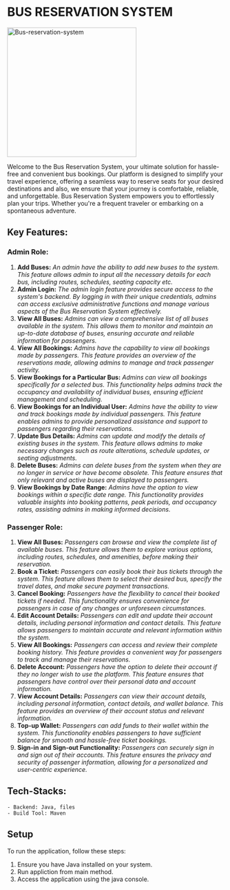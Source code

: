 # BUS RESERVATION SYSTEM
<img src="https://i.ibb.co/ZL4sjS2/Bus-reservation-system.png" alt="Bus-reservation-system" width="300px" height="300px">

Welcome to the Bus Reservation System, your ultimate solution for hassle-free and convenient bus bookings. Our platform is designed to simplify your travel experience, offering a seamless way to reserve seats for your desired destinations and also, we ensure that your journey is comfortable, reliable, and unforgettable. Bus Reservation System empowers you to effortlessly plan your trips. Whether you're a frequent traveler or embarking on a spontaneous adventure.

## Key Features:
### Admin Role:
  1. **Add Buses:** *An admin have the ability to add new buses to the system. This feature allows admin to input all the necessary details for each bus, including routes, schedules, seating   capacity etc.*
  2. **Admin Login:** *The admin login feature provides secure access to the system's backend. By logging in with their unique credentials, admins can access exclusive administrative functions and manage various aspects of the Bus Reservation System effectively.*
  3. **View All Buses:** *Admins can view a comprehensive list of all buses available in the system. This allows them to monitor and maintain an up-to-date database of buses, ensuring accurate and reliable information for passengers.*
  4. **View All Bookings:** *Admins have the capability to view all bookings made by passengers. This feature provides an overview of the reservations made, allowing admins to manage and track passenger activity.*
  5. **View Bookings for a Particular Bus:** *Admins can view all bookings specifically for a selected bus. This functionality helps admins track the occupancy and availability of individual buses, ensuring efficient management and scheduling.*
  6. **View Bookings for an Individual User:** *Admins have the ability to view and track bookings made by individual passengers. This feature enables admins to provide personalized assistance and support to passengers regarding their reservations.*
  7. **Update Bus Details:** *Admins can update and modify the details of existing buses in the system. This feature allows admins to make necessary changes such as route alterations, schedule updates, or seating adjustments.*
  8. **Delete Buses:** *Admins can delete buses from the system when they are no longer in service or have become obsolete. This feature ensures that only relevant and active buses are displayed to passengers.*
  9. **View Bookings by Date Range:** *Admins have the option to view bookings within a specific date range. This functionality provides valuable insights into booking patterns, peak periods, and occupancy rates, assisting admins in making informed decisions.*

### Passenger Role:

  1. **View All Buses:** *Passengers can browse and view the complete list of available buses. This feature allows them to explore various options, including routes, schedules, and amenities, before making their reservation.*
  2. **Book a Ticket:** *Passengers can easily book their bus tickets through the system. This feature allows them to select their desired bus, specify the travel dates, and make secure payment transactions.*
  3. **Cancel Booking:** *Passengers have the flexibility to cancel their booked tickets if needed. This functionality ensures convenience for passengers in case of any changes or unforeseen circumstances.*
  4. **Edit Account Details:** *Passengers can edit and update their account details, including personal information and contact details. This feature allows passengers to maintain accurate and relevant information within the system.*
  5. **View All Bookings:** *Passengers can access and review their complete booking history. This feature provides a convenient way for passengers to track and manage their reservations.*
  6. **Delete Account:** *Passengers have the option to delete their account if they no longer wish to use the platform. This feature ensures that passengers have control over their personal data and account information.*
  7. **View Account Details:** *Passengers can view their account details, including personal information, contact details, and wallet balance. This feature provides an overview of their account status and relevant information.*
  8. **Top-up Wallet:** *Passengers can add funds to their wallet within the system. This functionality enables passengers to have sufficient balance for smooth and hassle-free ticket bookings.*
  9. **Sign-in and Sign-out Functionality:** *Passengers can securely sign in and sign out of their accounts. This feature ensures the privacy and security of passenger information, allowing for a personalized and user-centric experience.*

## Tech-Stacks:
    - Backend: Java, files
    - Build Tool: Maven
    
## Setup

To run the application, follow these steps:
1. Ensure you have Java installed on your system.
2. Run appliction from main method.
3. Access the application using the java console.


